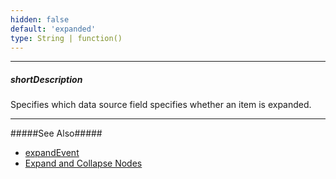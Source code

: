 ```yaml
---
hidden: false
default: 'expanded'
type: String | function()
---
```

---
##### shortDescription
Specifies which data source field specifies whether an item is expanded.

---
#####See Also#####
- [expandEvent](/api-reference/10%20UI%20Widgets/dxTreeView/1%20Configuration/expandEvent.md '/Documentation/ApiReference/UI_Widgets/dxTreeView/Configuration/#expandEvent')
- [Expand and Collapse Nodes](/concepts/05%20Widgets/TreeView/20%20Expand%20and%20Collapse%20Nodes '/Documentation/Guide/Widgets/TreeView/Expand_and_Collapse_Nodes/')